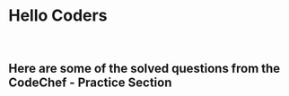 <h1>Hello Coders</h1>
<br>
<h2 style="font:Monotype Curvisa;">Here are some of the solved questions from the CodeChef - Practice Section</h2>
